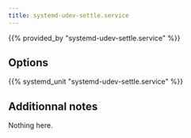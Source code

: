 ```yaml
---
title: systemd-udev-settle.service
---
```


{{% provided_by "systemd-udev-settle.service" %}}

## Options

{{% systemd_unit "systemd-udev-settle.service" %}}

## Additionnal notes

Nothing here.
